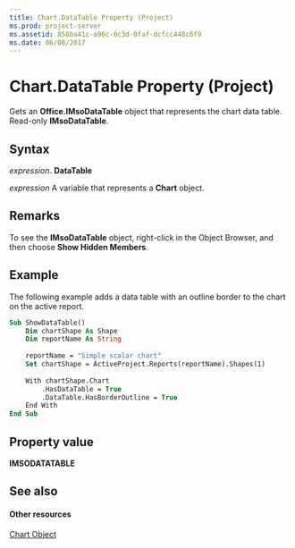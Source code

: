 ```yaml
---
title: Chart.DataTable Property (Project)
ms.prod: project-server
ms.assetid: 858ba41c-a96c-0c3d-0faf-dcfcc448c6f9
ms.date: 06/08/2017
---
```



# Chart.DataTable Property (Project)
Gets an  **Office.IMsoDataTable** object that represents the chart data table. Read-only **IMsoDataTable**.

## Syntax

 _expression_. **DataTable**

 _expression_ A variable that represents a **Chart** object.


## Remarks

To see the  **IMsoDataTable** object, right-click in the Object Browser, and then choose **Show Hidden Members**.


## Example

The following example adds a data table with an outline border to the chart on the active report.


```vb
Sub ShowDataTable()
    Dim chartShape As Shape
    Dim reportName As String
    
    reportName = "Simple scalar chart"
    Set chartShape = ActiveProject.Reports(reportName).Shapes(1)
    
    With chartShape.Chart
        .HasDataTable = True
        .DataTable.HasBorderOutline = True
    End With
End Sub
```


## Property value

 **IMSODATATABLE**


## See also


#### Other resources


[Chart Object](chart-object-project.md)
